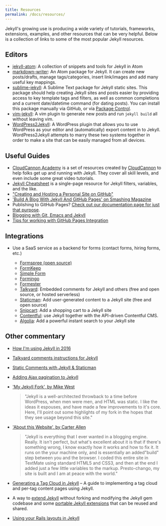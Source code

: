 ```yaml
---
title: Resources
permalink: /docs/resources/
---
```


Jekyll's growing use is producing a wide variety of tutorials, frameworks, extensions, examples, and other resources that can be very helpful. Below is a collection of links to some of the most popular Jekyll resources.

## Editors

- [jekyll-atom](https://atom.io/packages/jekyll): A collection of snippets and tools for Jekyll in Atom
- [markdown-writer](https://atom.io/packages/markdown-writer): An Atom package for Jekyll. It can create new posts/drafts, manage tags/categories, insert link/images and add many useful key mappings.
- [sublime-jekyll](https://github.com/23maverick23/sublime-jekyll): A Sublime Text package for Jekyll static sites. This package should help creating Jekyll sites and posts easier by providing access to key template tags and filters, as well as common completions and a current date/datetime command (for dating posts). You can install this package manually via GitHub, or via [Package Control](https://packagecontrol.io/packages/Jekyll).
- [vim-jekyll](https://github.com/parkr/vim-jekyll): A vim plugin to generate new posts and run `jekyll build` all without leaving vim.
- [WordPress2Jekyll](https://wordpress.org/plugins/wp2jekyll/): A WordPress plugin that allows you to use WordPress as your editor and (automatically) export content in to Jekyll. WordPress2Jekyll attempts to marry these two systems together in order to make a site that can be easily managed from all devices.

## Useful Guides

- [CloudCannon Academy](https://learn.cloudcannon.com/) is a set of resources created by [CloudCannon](https://cloudcannon.com/) to help folks get up and running with Jekyll. They cover all skill levels, and even include some great video tutorials.
- [Jekyll Cheatsheet](https://learn.cloudcannon.com/jekyll-cheat-sheet/) is a single-page resource for Jekyll filters, variables, and the like.
- ["Creating and Hosting a Personal Site on GitHub"](http://jmcglone.com/guides/github-pages/)
- ['Build A Blog With Jekyll And GitHub Pages' on Smashing Magazine](https://www.smashingmagazine.com/2014/08/01/build-blog-jekyll-github-pages/)
- Publishing to GitHub Pages? [Check out our documentation page for just that purpose](/docs/github-pages/).
- [Blogging with Git, Emacs and Jekyll](https://metajack.im/2009/01/23/blogging-with-git-emacs-and-jekyll/)
- [Tips for working with GitHub Pages Integration](https://gist.github.com/jedschneider/2890453)

## Integrations

- Use a SaaS service as a backend for forms (contact forms, hiring forms, etc.)

  - [Formspree (open source)](https://formspree.io/)
  - [FormKeep](https://formkeep.com/guides/contact-form-jekyll?utm_source=github&utm_medium=jekyll-docs&utm_campaign=contact-form-jekyll)
  - [Simple Form](https://getsimpleform.com/)
  - [Formingo](https://www.formingo.co/guides/jekyll?utm_source=github&utm_medium=jekyll-docs&utm_campaign=Jekyll%20Documentation)
  - [Formester](http://www.formester.com)
  - [Talkyard](https://www.talkyard.io/blog-comments): Embedded comments for Jekyll and others (free and open source, or hosted serverless)
  - [Staticman](https://staticman.net): Add user-generated content to a Jekyll site (free and open source)
  - [Snipcart](https://snipcart.com/blog/static-site-e-commerce-part-2-integrating-snipcart-with-jekyll): Add a shopping cart to a Jekyll site
  - [Contentful](https://www.contentful.com/ecosystem/jekyll/): use Jekyll together with the API-driven Contentful CMS.
  - [Algolia](https://blog.algolia.com/instant-search-blog-documentation-jekyll-plugin/): Add a powerful instant search to your Jekyll site

## Other commentary

- [How I'm using Jekyll in 2016](https://mademistakes.com/articles/using-jekyll-2016/)

- [Talkyard comments instructions for Jekyll](https://jekyll-demo.talkyard.io/2018/01/09/installation-instructions.html)

- [Static Comments with Jekyll & Staticman](https://mademistakes.com/articles/improving-jekyll-static-comments/)

- [Adding Ajax pagination to Jekyll](https://eduardoboucas.com/blog/2014/11/05/adding-ajax-pagination-to-jekyll.html)

- ['My Jekyll Fork', by Mike West](https://mikewest.org/2009/11/my-jekyll-fork)

  > "Jekyll is a well-architected throwback to a time before WordPress, when men were men, and HTML was static. I like the ideas it espouses, and have made a few improvements to it's core. Here, I'll point out some highlights of my fork in the hopes that they see usage beyond this site."

- ['About this Website', by Carter Allen](http://cartera.me/2010/08/12/about-this-website/)

  > "Jekyll is everything that I ever wanted in a blogging engine. Really. It isn't perfect, but what's excellent about it is that if there's something wrong, I know exactly how it works and how to fix it. It runs on the your machine only, and is essentially an added"build" step between you and the browser. I coded this entire site in TextMate using standard HTML5 and CSS3, and then at the end I added just a few little variables to the markup. Presto-chango, my site is built and I am at peace with the world."

- [Generating a Tag Cloud in Jekyll](http://www.justkez.com/generating-a-tag-cloud-in-jekyll/) – A guide to implementing a tag cloud and per-tag content pages using Jekyll.

- A way to [extend Jekyll](https://github.com/rfelix/jekyll_ext) without forking and modifying the Jekyll gem codebase and some [portable Jekyll extensions](https://wiki.github.com/rfelix/jekyll_ext/extensions) that can be reused and shared.
- [Using your Rails layouts in Jekyll](http://numbers.brighterplanet.com/2010/08/09/sharing-rails-views-with-jekyll)
